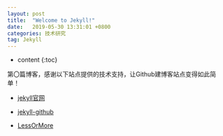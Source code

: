 ```yaml
---
layout: post
title:  "Welcome to Jekyll!"
date:   2019-05-30 13:31:01 +0800
categories: 技术研究
tag: Jekyll
---
```


* content
{:toc}


第〇篇博客，感谢以下站点提供的技术支持，让Github建博客站点变得如此简单！


- [jekyll官网](http://jekyllrb.com)

- [jekyll-github](https://github.com/jekyll/jekyll)

- [LessOrMore](https://github.com/luoyan35714/LessOrMore)
